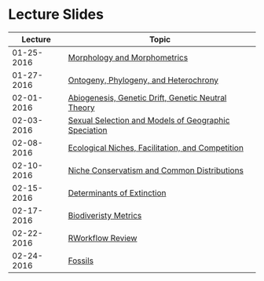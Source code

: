 # Lecture Slides

Lecture | Topic
----- | -----
01-25-2016 | [Morphology and Morphometrics](https://github.com/aazaff/teachPaleobiology/blob/master/LectureSlides/Morphometrics01252016.pdf)
01-27-2016 | [Ontogeny, Phylogeny, and Heterochrony](https://github.com/aazaff/teachPaleobiology/blob/master/LectureSlides/OntogenyPhylogenyHeterochrony012172016.pdf)
02-01-2016 | [Abiogenesis, Genetic Drift, Genetic Neutral Theory](https://github.com/aazaff/teachPaleobiology/blob/master/LectureSlides/Abiogenesis02012016.pdf)
02-03-2016 | [Sexual Selection and Models of Geographic Speciation](https://github.com/aazaff/teachPaleobiology/blob/master/LectureSlides/SexualSelection02032016.pdf)
02-08-2016 | [Ecological Niches, Facilitation, and Competition](https://github.com/aazaff/teachPaleobiology/blob/master/LectureSlides/EcologicalNiches02082016.pdf)
02-10-2016 | [Niche Conservatism and Common Distributions](https://github.com/aazaff/teachPaleobiology/blob/master/LectureSlides/CommonDistributions02102016.pdf)
02-15-2016 | [Determinants of Extinction](https://github.com/aazaff/teachPaleobiology/blob/master/LectureSlides/ExtinctionRisk02152016.pdf)
02-17-2016 | [Biodiveristy Metrics](https://github.com/aazaff/teachPaleobiology/blob/master/LectureSlides/Biodiversity02172016.pdf)
02-22-2016 | [RWorkflow Review](https://github.com/aazaff/teachPaleobiology/blob/master/LectureSlides/RWorkflow.pdf)
02-24-2016 | [Fossils](https://github.com/aazaff/teachPaleobiology/blob/master/LectureSlides/Fossils02242016.pdf)
